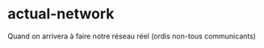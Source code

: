 actual-network
==============

Quand on arrivera à faire notre réseau réel (ordis non-tous communicants)
